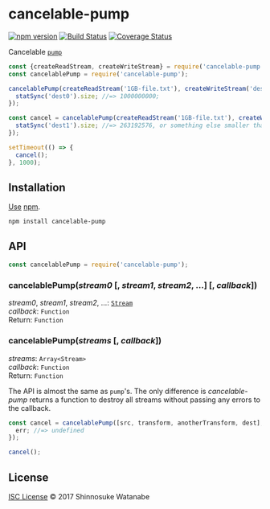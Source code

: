 # cancelable-pump

[![npm version](https://img.shields.io/npm/v/cancelable-pump.svg)](https://www.npmjs.com/package/cancelable-pump)
[![Build Status](https://travis-ci.org/shinnn/cancelable-pump.svg?branch=master)](https://travis-ci.org/shinnn/cancelable-pump)
[![Coverage Status](https://img.shields.io/coveralls/shinnn/cancelable-pump.svg)](https://coveralls.io/github/shinnn/cancelable-pump?branch=master)

Cancelable [`pump`](https://github.com/mafintosh/pump)

```javascript
const {createReadStream, createWriteStream} = require('cancelable-pump');
const cancelablePump = require('cancelable-pump');

cancelablePump(createReadStream('1GB-file.txt'), createWriteStream('dest0'), () => {
  statSync('dest0').size; //=> 1000000000;
});

const cancel = cancelablePump(createReadStream('1GB-file.txt'), createWriteStream('dest1'), () => {
  statSync('dest1').size; //=> 263192576, or something else smaller than 1000000000
});

setTimeout(() => {
  cancel();
}, 1000);
```

## Installation

[Use](https://docs.npmjs.com/cli/install) [npm](https://docs.npmjs.com/getting-started/what-is-npm).

```
npm install cancelable-pump
```

## API

```javascript
const cancelablePump = require('cancelable-pump');
```

### cancelablePump(*stream0* [, *stream1*, *stream2*, ...] [, *callback*])

*stream0*, *stream1*, *stream2*, ...: [`Stream`](https://nodejs.org/api/stream.html#stream_stream)  
*callback*: `Function`  
Return: `Function`

### cancelablePump(*streams* [, *callback*])

*streams*: `Array<Stream>`  
*callback*: `Function`  
Return: `Function`

The API is almost the same as `pump`'s. The only difference is *cancelable-pump* returns a function to destroy all streams without passing any errors to the callback.

```javascript
const cancel = cancelablePump([src, transform, anotherTransform, dest], err => {
  err; //=> undefined
});

cancel();
```

## License

[ISC License](./LICENSE) © 2017 Shinnosuke Watanabe
